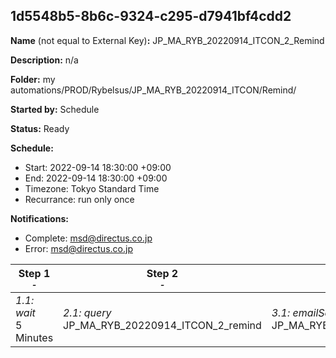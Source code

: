 ## 1d5548b5-8b6c-9324-c295-d7941bf4cdd2

**Name** (not equal to External Key)**:** JP_MA_RYB_20220914_ITCON_2_Remind


**Description:** n/a

**Folder:** my automations/PROD/Rybelsus/JP_MA_RYB_20220914_ITCON/Remind/

**Started by:** Schedule

**Status:** Ready

**Schedule:**

* Start: 2022-09-14 18:30:00 +09:00
* End: 2022-09-14 18:30:00 +09:00
* Timezone: Tokyo Standard Time
* Recurrance: run only once

**Notifications:**

* Complete: msd@directus.co.jp
* Error: msd@directus.co.jp

| Step 1<br>_<small>-</small>_ | Step 2<br>_<small>-</small>_ | Step 3<br>_<small>-</small>_ |
| --- | --- | --- |
| _1.1: wait_<br>5 Minutes | _2.1: query_<br>JP_MA_RYB_20220914_ITCON_2_remind | _3.1: emailSend_<br>JP_MA_RYB_20220914_ITCON_2_remind |
